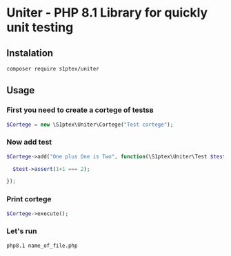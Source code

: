 # Uniter - PHP 8.1 Library for quickly unit testing

## Instalation

```bash
composer require s1ptex/uniter
```

## Usage

### First you need to create a cortege of testsв
```php
$Cortege = new \S1ptex\Uniter\Cortege("Test cortege");
```
### Now add test
```php
$Cortege->add("One plus One is Two", function(\S1ptex\Uniter\Test $test){

  $test->assert(1+1 === 2);

});
```
### Print cortege
```php
$Cortege->execute();
```
### Let's run
```bash
php8.1 name_of_file.php
```
